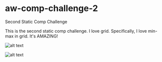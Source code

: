 # aw-comp-challenge-2
Second Static Comp Challenge


This is the second static comp challenge. I love grid. Specifically, I love min-max in grid. It's AMAZING!

![alt text]()

![alt text](http://frontend.turing.io/assets/images/static-comp-challenge-2.jpg)


